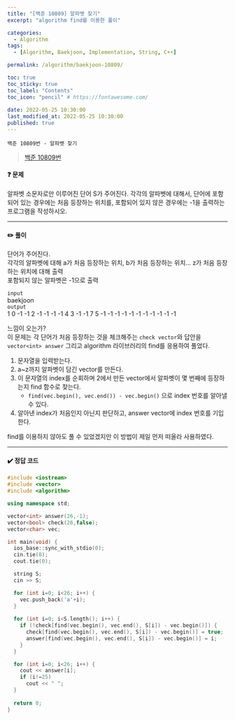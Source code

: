 ```yaml
---
title: "[백준 10809] 알파벳 찾기"
excerpt: "algorithm find를 이용한 풀이"

categories:
  - Algorithm
tags:
  - [Algorithm, Baekjoon, Implementation, String, C++]

permalink: /algorithm/baekjoon-10809/

toc: true
toc_sticky: true
toc_label: "Contents"
toc_icon: "pencil" # https://fontawesome.com/
  
date: 2022-05-25 10:30:00
last_modified_at: 2022-05-25 10:30:00
published: true
---
```


`백준 10809번 - 알파벳 찾기`  

> [백준 10809번](https://www.acmicpc.net/problem/10809)  

#### ❓ 문제

알파벳 소문자로만 이루어진 단어 S가 주어진다. 각각의 알파벳에 대해서, 단어에 포함되어 있는 경우에는 처음 등장하는 위치를, 포함되어 있지 않은 경우에는 -1을 출력하는 프로그램을 작성하시오.  

---  

#### ✏️ 풀이

단어가 주어진다.  
각각의 알파벳에 대해 a가 처음 등장하는 위치, b가 처음 등장하는 위치... z가 처음 등장하는 위치에 대해 출력  
포함되지 않는 알파벳은 -1으로 출력  

`input`  
baekjoon  
`output`  
1 0 -1 -1 2 -1 -1 -1 -1 4 3 -1 -1 7 5 -1 -1 -1 -1 -1 -1 -1 -1 -1 -1 -1  

느낌이 오는가?  
이 문제는 각 단어가 처음 등장하는 것을 체크해주는 `check vector`와 답안을 `vector<int> answer` 그리고 algorithm 라이브러리의 find를 응용하여 풀었다.  

1. 문자열을 입력받는다.  
1. a~z까지 알파벳이 담긴 vector<char>를 만든다.  
1. 이 문자열의 index를 순회하며 2에서 만든 vector에서 알파벳이 몇 번째에 등장하는지 find 함수로 찾는다.  
	- `find(vec.begin(), vec.end()) - vec.begin()` 으로 index 번호를 알아낼 수 있다.  
1. 알아낸 index가 처음인지 아닌지 판단하고, answer vector에 index 번호를 기입한다.  

find를 이용하지 않아도 풀 수 있었겠지만 이 방법이 제일 먼저 떠올라 사용하였다.  

---

#### ✔️ 정답 코드

```cpp
#include <iostream>
#include <vector>
#include <algorithm>

using namespace std;

vector<int> answer(26,-1);
vector<bool> check(26,false);
vector<char> vec;

int main(void) {
  ios_base::sync_with_stdio(0);
  cin.tie(0);
  cout.tie(0);

  string S;
  cin >> S;

  for (int i=0; i<26; i++) {
    vec.push_back('a'+i);
  }
  
  for (int i=0; i<S.length(); i++) {
    if (!check[find(vec.begin(), vec.end(), S[i]) - vec.begin()]) {
      check[find(vec.begin(), vec.end(), S[i]) - vec.begin()] = true;
      answer[find(vec.begin(), vec.end(), S[i]) - vec.begin()] = i;
    }
  }

  for (int i=0; i<26; i++) {
    cout << answer[i];
    if (i!=25)
      cout << " ";
  }
  
  return 0;
}
```